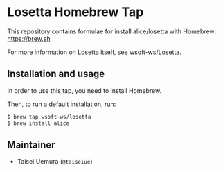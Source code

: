 # Losetta Homebrew Tap
This repository contains formulae for install alice/losetta with Homebrew: https://brew.sh

For more information on Losetta itself, see [wsoft-ws/Losetta](https://github.com/wsoft-ws/Losetta).

## Installation and usage
In order to use this tap, you need to install Homebrew.

Then, to run a default installation, run:

```sh
$ brew tap wsoft-ws/losetta
$ brew install alice
```

## Maintainer

- Taisei Uemura (`@taiseiue`)
